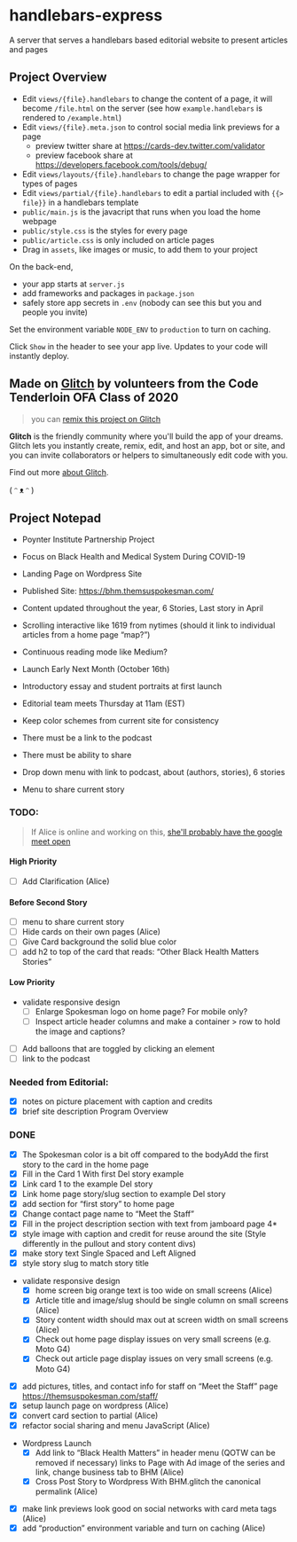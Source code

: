 # handlebars-express

A server that serves a handlebars based editorial website to present articles and pages

## Project Overview

- Edit `views/{file}.handlebars` to change the content of a page, it will become `/file.html` on the server (see how `example.handlebars` is rendered to `/example.html`)
- Edit `views/{file}.meta.json` to control social media link previews for a page
  - preview twitter share at https://cards-dev.twitter.com/validator
  - preview facebook share at https://developers.facebook.com/tools/debug/
- Edit `views/layouts/{file}.handlebars` to change the page wrapper for types of pages
- Edit `views/partial/{file}.handlebars` to edit a partial included with `{{> file}}` in a handlebars template
- `public/main.js` is the javacript that runs when you load the home webpage
- `public/style.css` is the styles for every page
- `public/article.css` is only included on article pages
- Drag in `assets`, like images or music, to add them to your project

On the back-end,

- your app starts at `server.js`
- add frameworks and packages in `package.json`
- safely store app secrets in `.env` (nobody can see this but you and people you invite)

Set the environment variable `NODE_ENV` to `production` to turn on caching.

Click `Show` in the header to see your app live. Updates to your code will instantly deploy.

## Made on [Glitch](https://glitch.com/) by volunteers from the Code Tenderloin OFA Class of 2020

> you can [remix this project on Glitch](https://glitch.com/edit/#!/black-health)

**Glitch** is the friendly community where you'll build the app of your dreams. Glitch lets you instantly create, remix, edit, and host an app, bot or site, and you can invite collaborators or helpers to simultaneously edit code with you.

Find out more [about Glitch](https://glitch.com/about).

( ᵔ ᴥ ᵔ )

## Project Notepad

- Poynter Institute Partnership Project
- Focus on Black Health and Medical System During COVID-19
- Landing Page on Wordpress Site
- Published Site: https://bhm.themsuspokesman.com/

- Content updated throughout the year, 6 Stories, Last story in April
- Scrolling interactive like 1619 from nytimes (should it link to individual articles from a home page “map?”)
- Continuous reading mode like Medium?
- Launch Early Next Month (October 16th)
- Introductory essay and student portraits at first launch
- Editorial team meets Thursday at 11am (EST)
- Keep color schemes from current site for consistency
- There must be a link to the podcast
- There must be ability to share
- Drop down menu with link to podcast, about (authors, stories), 6 stories
- Menu to share current story

### TODO:

> If Alice is online and working on this, [she'll probably have the google meet open](https://meet.google.com/htg-jctz-btn)

#### High Priority

- [ ] Add Clarification (Alice)

#### Before Second Story

- [ ] menu to share current story
- [ ] Hide cards on their own pages (Alice)
- [ ] Give Card background the solid blue color
- [ ] add h2 to top of the card that reads: “Other Black Health Matters Stories”

#### Low Priority

- validate responsive design
  - [ ] Enlarge Spokesman logo on home page? For mobile only?
  - [ ] Inspect article header columns and make a container > row to hold the image and captions?
- [ ] Add balloons that are toggled by clicking an element
- [ ] link to the podcast

### Needed from Editorial:

- [x] notes on picture placement with caption and credits
- [x] brief site description Program Overview

### DONE

- [x] The Spokesman color is a bit off compared to the bodyAdd the first story to the card in the home page
- [x] Fill in the Card 1 With first Del story example
- [x] Link card 1 to the example Del story
- [x] Link home page story/slug section to example Del story
- [x] add section for “first story” to home page
- [x] Change contact page name to “Meet the Staff”
- [x] Fill in the project description section with text from jamboard page 4\*
- [x] style image with caption and credit for reuse around the site (Style differently in the pullout and story content divs)
- [x] make story text Single Spaced and Left Aligned
- [x] style story slug to match story title
- validate responsive design
  - [x] home screen big orange text is too wide on small screens (Alice)
  - [x] Article title and image/slug should be single column on small screens (Alice)
  - [x] Story content width should max out at screen width on small screens (Alice)
  - [x] Check out home page display issues on very small screens (e.g. Moto G4)
  - [x] Check out article page display issues on very small screens (e.g. Moto G4)
- [x] add pictures, titles, and contact info for staff on “Meet the Staff” page
      https://themsuspokesman.com/staff/
- [x] setup launch page on wordpress (Alice)
- [x] convert card section to partial (Alice)
- [x] refactor social sharing and menu JavaScript (Alice)
- Wordpress Launch
  - [x] Add link to “Black Health Matters” in header menu (QOTW can be removed if necessary) links to Page with Ad image of the series and link, change business tab to BHM (Alice)
  - [x] Cross Post Story to Wordpress With BHM.glitch the canonical permalink (Alice)
- [x] make link previews look good on social networks with card meta tags (Alice)
- [x] add “production” environment variable and turn on caching (Alice)
